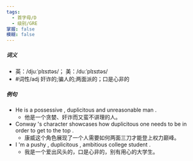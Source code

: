 ```yaml
---
tags:
  - 首字母/D
  - 级别/GRE
掌握: false
模糊: false
---
```

##### 词义
- 英：/djuːˈplɪsɪtəs/； 美：/duːˈplɪsɪtəs/
- #词性/adj  奸诈的;骗人的;两面派的；口是心非的
##### 例句
- He is a possessive , duplicitous and unreasonable man .
	- 他是一个贪婪、奸诈而又蛮不讲理的人。
- Conway 's character showcases how duplicitous one needs to be in order to get to the top .
	- 康威这个角色展现了一个人需要如何两面三刀才能登上权力巅峰。
- I 'm a pushy , duplicitous , ambitious college student .
	- 我是一个爱出风头的，口是心非的，别有用心的大学生。
